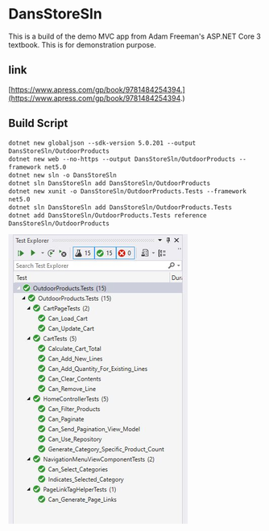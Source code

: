 # DansStoreSln
This is a build of the demo MVC app from Adam Freeman's ASP.NET Core 3 textbook. This is for demonstration purpose.

## link
[https://www.apress.com/gp/book/9781484254394.](https://www.apress.com/gp/book/9781484254394.)

## Build Script

    dotnet new globaljson --sdk-version 5.0.201 --output DansStoreSln/OutdoorProducts
    dotnet new web --no-https --output DansStoreSln/OutdoorProducts --framework net5.0
    dotnet new sln -o DansStoreSln
    dotnet sln DansStoreSln add DansStoreSln/OutdoorProducts
    dotnet new xunit -o DansStoreSln/OutdoorProducts.Tests --framework net5.0
    dotnet sln DansStoreSln add DansStoreSln/OutdoorProducts.Tests 
    dotnet add DansStoreSln/OutdoorProducts.Tests reference DansStoreSln/OutdoorProducts
    
![Updated Unit Tests through Ch.8  1-Apr-21](https://github.com/uid100/DansStoreSln/blob/master/screenshots/UnitTests.JPG)
